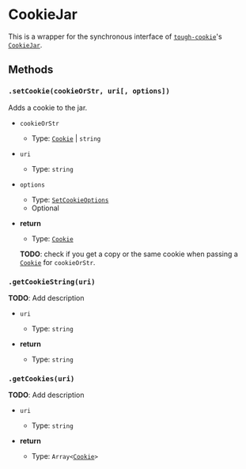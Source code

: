 # CookieJar

This is a wrapper for the synchronous interface of [`tough-cookie`][tough-cookie]'s [`CookieJar`][tough-cookie-cookiejar].



## Methods

### `.setCookie(cookieOrStr, uri[, options])`

Adds a cookie to the jar.

- `cookieOrStr`
  - Type: [`Cookie`][tough-cookie-cookie] | `string`

- `uri`
  - Type: `string`

- `options`
  - Type: [`SetCookieOptions`][tough-cookie-cookiejar-setcookie]
  - Optional

- **return**
  - Type: [`Cookie`][tough-cookie-cookie]
  
  **TODO**: check if you get a copy or the same cookie when passing a [`Cookie`][tough-cookie-cookie] for `cookieOrStr`.

### `.getCookieString(uri)`

**TODO**: Add description

- `uri`
  - Type: `string`

- **return**
  - Type: `string`

### `.getCookies(uri)`

**TODO**: Add description

- `uri`
  - Type: `string`

- **return**
  - Type: `Array<`[`Cookie`][tough-cookie-cookie]`>`



[tough-cookie]: https://github.com/SalesforceEng/tough-cookie
[tough-cookie-cookie]: https://github.com/SalesforceEng/tough-cookie#cookie
[tough-cookie-cookiejar]: https://github.com/SalesforceEng/tough-cookie#cookiejar
[tough-cookie-cookiejar-setcookie]: https://github.com/SalesforceEng/tough-cookie#setcookiecookieorstring-currenturl-options-cberrcookie
